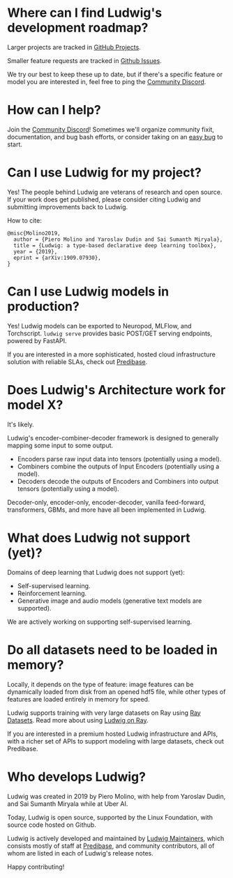 # Where can I find Ludwig's development roadmap?

Larger projects are tracked in [GitHub Projects](https://github.com/ludwig-ai/ludwig/projects).

Smaller feature requests are tracked in [Github Issues](https://github.com/ludwig-ai/ludwig/issues).

We try our best to keep these up to date, but if there's a specific feature or
model you are interested in, feel free to ping the
[Community Discord](https://discord.gg/CBgdrGnZjy).

# How can I help?

Join the [Community Discord](https://discord.gg/CBgdrGnZjy)!
Sometimes we'll organize community fixit, documentation, and bug bash efforts,
or consider taking on an [easy bug](https://github.com/ludwig-ai/ludwig/labels/easy)
to start.

# Can I use Ludwig for my project?

Yes! The people behind Ludwig are veterans of research and open source. If your
work does get published, please consider citing Ludwig and submitting
improvements back to Ludwig.

How to cite:

```
@misc{Molino2019,
  author = {Piero Molino and Yaroslav Dudin and Sai Sumanth Miryala},
  title = {Ludwig: a type-based declarative deep learning toolbox},
  year = {2019},
  eprint = {arXiv:1909.07930},
}
```

# Can I use Ludwig models in production?

Yes! Ludwig models can be exported to Neuropod, MLFlow, and Torchscript.
`ludwig serve` provides basic POST/GET serving endpoints, powered by FastAPI.

If you are interested in a more sophisticated, hosted cloud infrastructure
solution with reliable SLAs, check out [Predibase](https://predibase.com/).

# Does Ludwig's Architecture work for model X?

It's likely.

Ludwig's encoder-combiner-decoder framework is designed to generally mapping
some input to some output.

- Encoders parse raw input data into tensors (potentially using a model).
- Combiners combine the outputs of Input Encoders (potentially using a model).
- Decoders decode the outputs of Encoders and Combiners into output tensors
  (potentially using a model).

Decoder-only, encoder-only, encoder-decoder, vanilla feed-forward, transformers,
GBMs, and more have all been implemented in Ludwig.

# What does Ludwig not support (yet)?

Domains of deep learning that Ludwig does not support (yet):

- Self-supervised learning.
- Reinforcement learning.
- Generative image and audio models (generative text models are supported).

We are actively working on supporting self-supervised learning.

# Do all datasets need to be loaded in memory?

Locally, it depends on the type of feature: image features can be dynamically
loaded from disk from an opened hdf5 file, while other types of features are
loaded entirely in memory for speed.

Ludwig supports training with very large datasets on Ray using
[Ray Datasets](https://docs.ray.io/en/latest/data/dataset.html). Read more about
using [Ludwig on Ray](../user_guide/distributed_training/#ray).

If you are interested in a premium hosted Ludwig infrastructure and APIs, with a
richer set of APIs to support modeling with large datasets, check out Predibase.

# Who develops Ludwig?

Ludwig was created in 2019 by Piero Molino, with help from Yaroslav Dudin, and
Sai Sumanth Miryala while at Uber AI.

Today, Ludwig is open source, supported by the Linux Foundation, with source
code hosted on Github.

Ludwig is actively developed and maintained by
[Ludwig Maintainers](https://github.com/orgs/ludwig-ai/teams/ludwig-maintainers/members),
which consists mostly of staff at [Predibase](https://predibase.com/), and
community contributors, all of whom are listed in each of Ludwig's release
notes.

Happy contributing!
